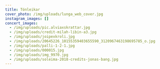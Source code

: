 ```yaml
---
title: Tónleikar
cover_photo: /img/uploads/lunga_web_cover.jpg
instagram_images: []
concert_images:
  - /img/uploads/pic.alviaxskrattar.jpg
  - /img/uploads/credit-milah-libin-a3.jpg
  - /img/uploads/joipexkroli.jpg
  - /img/uploads/20645226_10155359403655590_3120967463198695785_o.jpg
  - /img/uploads/palli-1-2-1.jpg
  - /img/uploads/000015.jpg
  - /img/uploads/img_9970.jpg
  - /img/uploads/soleima-2018-credits-jonas-bang.jpg
---
```


